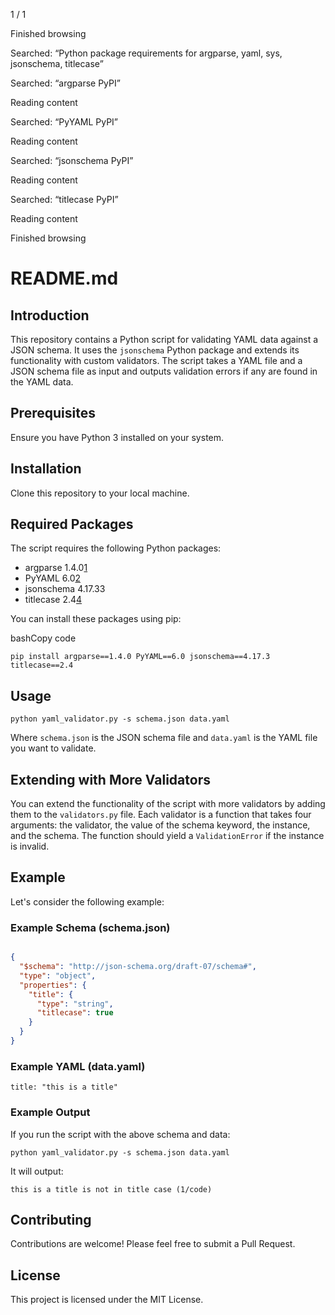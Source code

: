 1 / 1

Finished browsing

Searched: “Python package requirements for argparse, yaml, sys, jsonschema, titlecase”

Searched: “argparse PyPI”

Reading content

Searched: “PyYAML PyPI”

Reading content

Searched: “jsonschema PyPI”

Reading content

Searched: “titlecase PyPI”

Reading content

Finished browsing

README.md
=========

Introduction
------------

This repository contains a Python script for validating YAML data against a JSON schema. It uses the `jsonschema` Python package and extends its functionality with custom validators. The script takes a YAML file and a JSON schema file as input and outputs validation errors if any are found in the YAML data.

Prerequisites
-------------

Ensure you have Python 3 installed on your system.

Installation
------------

Clone this repository to your local machine.

Required Packages
-----------------

The script requires the following Python packages:

*   argparse 1.4.0​[1](https://pypi.org/project/argparse/)​
*   PyYAML 6.0​[2](https://libraries.io/pypi/PyYAML)​
*   jsonschema 4.17.3​3​
*   titlecase 2.4​[4](https://pypi.org/project/titlecase/)​

You can install these packages using pip:

bashCopy code

`pip install argparse==1.4.0 PyYAML==6.0 jsonschema==4.17.3 titlecase==2.4`

Usage
-----

`python yaml_validator.py -s schema.json data.yaml`

Where `schema.json` is the JSON schema file and `data.yaml` is the YAML file you want to validate.

Extending with More Validators
------------------------------

You can extend the functionality of the script with more validators by adding them to the `validators.py` file. Each validator is a function that takes four arguments: the validator, the value of the schema keyword, the instance, and the schema. The function should yield a `ValidationError` if the instance is invalid.

Example
-------

Let's consider the following example:

### Example Schema (schema.json)

```json

{
  "$schema": "http://json-schema.org/draft-07/schema#",
  "type": "object",
  "properties": {
    "title": {
      "type": "string",
      "titlecase": true
    }
  }
}
```

### Example YAML (data.yaml)


`title: "this is a title"`

### Example Output

If you run the script with the above schema and data:



`python yaml_validator.py -s schema.json data.yaml`

It will output:

```shell
this is a title is not in title case (1/code)
```

Contributing
------------

Contributions are welcome! Please feel free to submit a Pull Request.

License
-------

This project is licensed under the MIT License.
